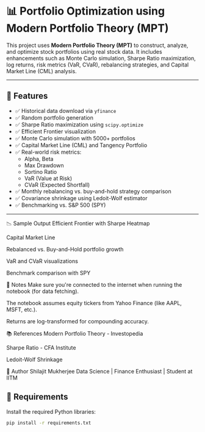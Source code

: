 # 📊 Portfolio Optimization using Modern Portfolio Theory (MPT)

This project uses **Modern Portfolio Theory (MPT)** to construct, analyze, and optimize stock portfolios using real stock data. It includes enhancements such as Monte Carlo simulation, Sharpe Ratio maximization, log returns, risk metrics (VaR, CVaR), rebalancing strategies, and Capital Market Line (CML) analysis.

---

## 🚀 Features

- ✅ Historical data download via `yfinance`
- ✅ Random portfolio generation
- ✅ Sharpe Ratio maximization using `scipy.optimize`
- ✅ Efficient Frontier visualization
- ✅ Monte Carlo simulation with 5000+ portfolios
- ✅ Capital Market Line (CML) and Tangency Portfolio
- ✅ Real-world risk metrics:  
  - Alpha, Beta  
  - Max Drawdown  
  - Sortino Ratio  
  - VaR (Value at Risk)  
  - CVaR (Expected Shortfall)
- ✅ Monthly rebalancing vs. buy-and-hold strategy comparison
- ✅ Covariance shrinkage using Ledoit-Wolf estimator
- ✅ Benchmarking vs. S&P 500 (SPY)

---

📉 Sample Output
Efficient Frontier with Sharpe Heatmap

Capital Market Line

Rebalanced vs. Buy-and-Hold portfolio growth

VaR and CVaR visualizations

Benchmark comparison with SPY

📌 Notes
Make sure you're connected to the internet when running the notebook (for data fetching).

The notebook assumes equity tickers from Yahoo Finance (like AAPL, MSFT, etc.).

Returns are log-transformed for compounding accuracy.

📚 References
Modern Portfolio Theory - Investopedia

Sharpe Ratio - CFA Institute

Ledoit-Wolf Shrinkage

🧠 Author
Shilajit Mukherjee
Data Science | Finance Enthusiast | Student at IITM 

## 🧪 Requirements

Install the required Python libraries:

```bash
pip install -r requirements.txt
